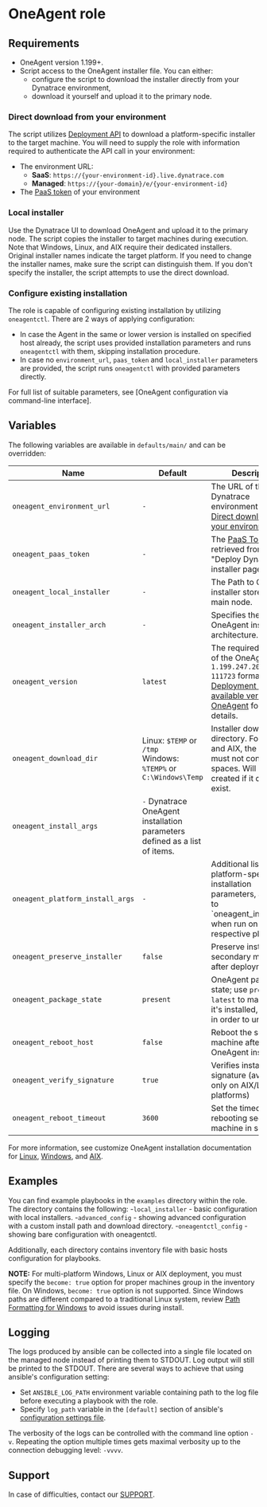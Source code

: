 # OneAgent role

## Requirements

* OneAgent version 1.199+.
* Script access to the OneAgent installer file. You can either:
  * configure the script to download the installer directly from your Dynatrace environment,
  * download it yourself and upload it to the primary node.

### Direct download from your environment

The script utilizes [Deployment API] to download a platform-specific installer to the target machine.
You will need to supply the role with information required to authenticate the API call in your environment:

* The environment URL:
  * **SaaS**: `https://{your-environment-id}.live.dynatrace.com`
  * **Managed**: `https://{your-domain}/e/{your-environment-id}`
* The [PaaS token] of your environment

### Local installer

Use the Dynatrace UI to download OneAgent and upload it to the primary node. The script copies the installer to target machines during execution.
Note that Windows, Linux, and AIX require their dedicated installers. Original installer names indicate the target platform. If you need to change the installer names, make sure the script can distinguish them.
If you don't specify the installer, the script attempts to use the direct download.

### Configure existing installation

The role is capable of configuring existing installation by utilizing `oneagentctl`.
There are 2 ways of applying configuration:
- In case the Agent in the same or lower version is installed on specified host already, the script
uses provided installation parameters and runs `oneagentctl` with them, skipping installation procedure.
- In case no `environment_url`, `paas_token` and `local_installer` parameters are provided, 
the script runs `oneagentctl` with provided parameters directly.

For full list of suitable parameters, see [OneAgent configuration via command-line interface].

## Variables

The following variables are available in `defaults/main/` and can be overridden:

| Name | Default | Description
|-|-|-
| `oneagent_environment_url` | `-` | The URL of the target Dynatrace environment (see [Direct download from your environment](#direct-download-from-your-environment)).
| `oneagent_paas_token` | `-` | The [PaaS Token] retrieved from the "Deploy Dynatrace" installer page.
| `oneagent_local_installer` | `-` | The Path to OneAgent installer stored on the main node.
| `oneagent_installer_arch` | `-` | Specifies the OneAgent installer architecture.
| `oneagent_version` | `latest` | The required version of the OneAgent in the `1.199.247.20200714-111723` format. See [Deployment API - GET available versions of OneAgent] for more details.
| `oneagent_download_dir` | Linux: `$TEMP` or `/tmp`</br>Windows: `%TEMP%` or `C:\Windows\Temp` | Installer download directory. For Linux and AIX, the directory must not contain spaces. Will be created if it does not exist.
| `oneagent_install_args` | `-`  Dynatrace OneAgent installation parameters defined as a list of items.
| `oneagent_platform_install_args` | `-` | Additional list of platform-specific installation parameters, appended to `oneagent_install_args' when run on a respective platform.
| `oneagent_preserve_installer` | `false` | Preserve installers on secondary machines after deployment.
| `oneagent_package_state` | `present` | OneAgent package state; use `present` or `latest` to make sure it's installed, or `absent` in order to uninstall.
| `oneagent_reboot_host` | `false` | Reboot the secondary machine after OneAgent installation
| `oneagent_verify_signature` | `true` | Verifies installer's signature (available only on AIX/Linux platforms)
| `oneagent_reboot_timeout` | `3600` | Set the timeout for rebooting secondary machine in seconds

For more information, see customize OneAgent installation documentation for [Linux], [Windows], and [AIX].

## Examples

You can find example playbooks in the `examples` directory within the role. The directory contains the following:
 -`local_installer` - basic configuration with local installers.
 -`advanced_config` - showing advanced configuration with a custom install path and download directory.
 -`oneagentctl_config` - showing bare configuration with oneagentctl.

Additionally, each directory contains inventory file with basic hosts configuration for playbooks.

__NOTE:__ For multi-platform Windows, Linux or AIX deployment, you must specify the `become: true` option for proper machines group in the inventory file.
On Windows, `become: true` option is not supported.
Since Windows paths are different compared to a traditional Linux system, review [Path Formatting for Windows] to avoid issues during install.

## Logging

The logs produced by ansible can be collected into a single file located on the managed node instead of printing them to STDOUT.
Log output will still be printed to the STDOUT.
There are several ways to achieve that using ansible's configuration setting:

- Set `ANSIBLE_LOG_PATH` environment variable containing path to the log file before executing a playbook with the role.
- Specify `log_path` variable in the `[default]` section of ansible's [configuration settings file].

The verbosity of the logs can be controlled with the command line option `-v`.
Repeating the option multiple times gets maximal verbosity up to the connection debugging level: `-vvvv`.

## Support

In case of difficulties, contact our [SUPPORT].

[SUPPORT]: https://www.dynatrace.com/support/contact-support/
[PaaS token]: https://www.dynatrace.com/support/help/shortlink/token#paas-token-
[Deployment API]: https://www.dynatrace.com/support/help/shortlink/api-deployment
[Deployment API - GET available versions of OneAgent]: https://www.dynatrace.com/support/help/shortlink/api-deployment-get-versions
[Path Formatting for Windows]: https://docs.ansible.com/ansible/latest/user_guide/windows_usage.html#path-formatting-for-windows
[Windows]: https://www.dynatrace.com/support/help/shortlink/windows-custom-installation
[Linux]: https://www.dynatrace.com/support/help/shortlink/linux-custom-installation
[AIX]: https://www.dynatrace.com/support/help/shortlink/aix-custom-installation
[configuration settings file]: https://docs.ansible.com/ansible/latest/reference_appendices/general_precedence.html#configuration-settings
